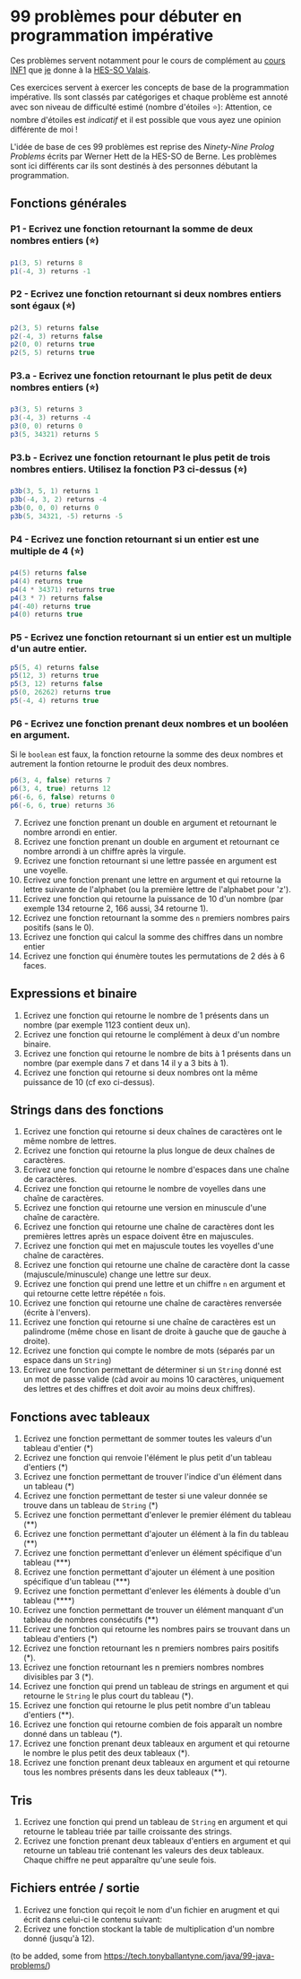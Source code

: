 # 99 problèmes pour débuter en programmation impérative
Ces problèmes servent notamment pour le cours de complément au [cours INF1](https://inf1.begincoding.net) que [je](https://www.hevs.ch/fr/recherche-appliquee-et-developpement-a-la-hes-so-valais-wallis/institut-systemes-industriels-valais/collaborateurs/professeure-hes/mudry-1640/) donne à la [HES-SO Valais](https://www.hevs.ch/).

Ces exercices servent à exercer les concepts de base de la programmation impérative. Ils sont classés par catégoriges et chaque problème est annoté avec son niveau de difficulté estimé (nombre d'étoiles :star:): Attention, ce nombre d'étoiles est *indicatif* et il est possible que vous ayez une opinion différente de moi !

L'idée de base de ces 99 problèmes est reprise des *Ninety-Nine Prolog Problems* écrits par Werner Hett de la HES-SO de Berne. Les problèmes sont ici différents car ils sont destinés à des personnes débutant la programmation.

## Fonctions générales

### P1 - Ecrivez une fonction retournant la somme de deux nombres entiers (:star:)
```java
p1(3, 5) returns 8
p1(-4, 3) returns -1
```

### P2 - Ecrivez une fonction retournant si deux nombres entiers sont égaux (:star:)
```java
p2(3, 5) returns false
p2(-4, 3) returns false
p2(0, 0) returns true
p2(5, 5) returns true
```

### P3.a - Ecrivez une fonction retournant le plus petit de deux nombres entiers (:star:)
```java
p3(3, 5) returns 3
p3(-4, 3) returns -4
p3(0, 0) returns 0
p3(5, 34321) returns 5
```

### P3.b - Ecrivez une fonction retournant le plus petit de trois nombres entiers. Utilisez la fonction P3 ci-dessus (:star:)
```java
p3b(3, 5, 1) returns 1
p3b(-4, 3, 2) returns -4
p3b(0, 0, 0) returns 0
p3b(5, 34321, -5) returns -5
```

### P4 - Ecrivez une fonction retournant si un entier est une multiple de 4 (:star:)
```java
p4(5) returns false
p4(4) returns true
p4(4 * 34371) returns true
p4(3 * 7) returns false
p4(-40) returns true
p4(0) returns true
```

### P5 - Ecrivez une fonction retournant si un entier est un multiple d'un autre entier.
```java
p5(5, 4) returns false
p5(12, 3) returns true
p5(3, 12) returns false
p5(0, 26262) returns true
p5(-4, 4) returns true
```

### P6 - Ecrivez une fonction prenant deux nombres et un booléen en argument. 
Si le `boolean` est faux, la fonction retourne la somme des deux nombres et autrement la fontion retourne le produit des deux nombres.
```java
p6(3, 4, false) returns 7
p6(3, 4, true) returns 12
p6(-6, 6, false) returns 0
p6(-6, 6, true) returns 36

```
 
7. Ecrivez une fonction prenant un double en argument et retournant le nombre arrondi en entier.
8. Ecrivez une fonction prenant un double en argument et retournant ce nombre arrondi à un chiffre après la virgule.
9. Ecrivez une fonction retournant si une lettre passée en argument est une voyelle.
10. Ecrivez une fonction prenant une lettre en argument et qui retourne la lettre suivante de l'alphabet (ou la première lettre de l'alphabet pour 'z').
11. Ecrivez une fonction qui retourne la puissance de 10 d'un nombre (par exemple 134 retourne 2, 166 aussi, 34 retourne 1).
12. Ecrivez une fonction retournant la somme des `n` premiers nombres pairs positifs (sans le 0).
13. Ecrivez une fonction qui calcul la somme des chiffres dans un nombre entier
13. Ecrivez une fonction qui énumère toutes les permutations de 2 dés à 6 faces.

## Expressions et binaire
1. Ecrivez une fonction qui retourne le nombre de 1 présents dans un nombre (par exemple 1123 contient deux un).
1. Ecrivez une fonction qui retourne le complément à deux d'un nombre binaire.
1. Ecrivez une fonction qui retourne le nombre de bits à 1 présents dans un nombre (par exemple dans 7 et dans 14 il y a 3 bits à 1).
1. Ecrivez une fonction qui retourne si deux nombres ont la même puissance de 10 (cf exo ci-dessus).

## Strings dans des fonctions
1. Ecrivez une fonction qui retourne si deux chaînes de caractères ont le même nombre de lettres.
1. Ecrivez une fonction qui retourne la plus longue de deux chaînes de caractères.
1. Ecrivez une fonction qui retourne le nombre d'espaces dans une chaîne de caractères.
1. Ecrivez une fonction qui retourne le nombre de voyelles dans une chaîne de caractères.
1. Ecrivez une fonction qui retourne une version en minuscule d'une chaîne de caractère.
1. Ecrivez une fonction qui retourne une chaîne de caractères dont les premières lettres après un espace doivent être en majuscules.
1. Ecrivez une fonction qui met en majuscule toutes les voyelles d'une chaîne de caractères.
1. Ecrivez une fonction qui retourne une chaîne de caractère dont la casse (majuscule/minuscule) change une lettre sur deux.
1. Ecrivez une fonction qui prend une lettre et un chiffre `n` en argument et qui retourne cette lettre répétée `n` fois.
1. Ecrivez une fonction qui retourne une chaîne de caractères renversée (écrite à l'envers).
1. Ecrivez une fonction qui retourne si une chaîne de caractères est un palindrome (même chose en lisant de droite à gauche que de gauche à droite).
1. Ecrivez une fonction qui compte le nombre de mots (séparés par un espace dans un `String`)
1. Ecrivez une fonction permettant de déterminer si un `String` donné est un mot de passe valide (càd avoir au moins 10 caractères, uniquement des lettres et des chiffres et doit avoir au moins deux chiffres).

## Fonctions avec tableaux
1. Ecrivez une fonction permettant de sommer toutes les valeurs d'un tableau d'entier (*)
1. Ecrivez une fonction qui renvoie l'élément le plus petit d'un tableau d'entiers (*)
1. Ecrivez une fonction permettant de trouver l'indice d'un élément dans un tableau (*)
1. Ecrivez une fonction permettant de tester si une valeur donnée se trouve dans un tableau de `String` (*)
1. Ecrivez une fonction permettant d'enlever le premier élément du tableau (**)
1. Ecrivez une fonction permettant d'ajouter un élément à la fin du tableau (**)
1. Ecrivez une fonction permettant d'enlever un élément spécifique d'un tableau (***)
1. Ecrivez une fonction permettant d'ajouter un élément à une position spécifique d'un tableau (***)
1. Ecrivez une fonction permettant d'enlever les éléments à double d'un tableau (****)
1. Ecrivez une fonction permettant de trouver un élément manquant d'un tableau de nombres consécutifs (**)
1. Ecrivez une fonction qui retourne les nombres pairs se trouvant dans un tableau d'entiers (*)
1. Ecrivez une fonction retournant les n premiers nombres pairs positifs (*).
1. Ecrivez une fonction retournant les n premiers nombres nombres divisibles par 3 (*).
1. Ecrivez une fonction qui prend un tableau de strings en argument et qui retourne le `String` le plus court du tableau (*).
1. Ecrivez une fonction qui retourne le plus petit nombre d'un tableau d'entiers (**).
1. Ecrivez une fonction qui retourne combien de fois apparaît un nombre donné dans un tableau (*).
1. Ecrivez une fonction prenant deux tableaux en argument et qui retourne le nombre le plus petit des deux tableaux (*).
1. Ecrivez une fonction prenant deux tableaux en argument et qui retourne tous les nombres présents dans les deux tableaux (**).

## Tris
1. Ecrivez une fonction qui prend un tableau de `String` en argument et qui retourne le tableau triée par taille croissante des strings.
1. Ecrivez une fonction prenant deux tableaux d'entiers en argument et qui retourne un tableau trié contenant les valeurs des deux tableaux. Chaque chiffre ne peut apparaître qu'une seule fois.

## Fichiers entrée / sortie
1. Ecrivez une fonction qui reçoit le nom d'un fichier en arugment et qui écrit dans celui-ci le contenu suivant:
1. Ecrivez une fonction stockant la table de multiplication d'un nombre donné (jusqu'à 12).


(to be added, some from https://tech.tonyballantyne.com/java/99-java-problems/)

